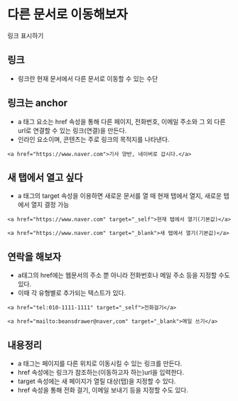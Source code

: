 # 다른 문서로 이동해보자
링크 표시하기

## 링크

- 링크란 현재 문서에서 다른 문서로 이동할 수 있는 수단 

## 링크는 anchor

- a 태그 요소는 href 속성을 통해 다른 페이지, 전화번호, 이메일 주소와 그 외 다른 url로 연결할 수 있는 링크(연결)을 만든다.
- 인라인 요소이며, 콘텐츠는 주로 링크의 목적지를 나타낸다.
```
<a href="https://www.naver.com">기사 양반, 네이버로 갑시다.</a>
```

## 새 탭에서 열고 싶다

- a 태그의 target 속성을 이용하면 새로운 문서를 열 때 현재 탭에서 열지, 새로운 탭에서 열지 결정 가능
```
<a href="https://www.naver.com" target="_self">현재 탭에서 열기(기본값)</a>

<a href="https://www.naver.com" target="_blank">새 탭에서 열기(기본값)</a>
```

## 연락을 해보자

- a태그의 href에는 웹문서의 주소 뿐 아니라 전화번호나 메일 주소 등을 지정할 수도 있다.
- 이때 각 유형별로 추가되는 텍스트가 있다.
```
<a href="tel:010-1111-1111" target="_self">전화걸기</a>

<a href="mailto:beansdrawer@naver,com" target="_blank">메일 쓰기</a>
```

## 내용정리
- a 태그는 페이지를 다른 위치로 이동시킬 수 있는 링크를 만든다.
- href 속성에는 링크가 참조하는(이동하고자 하는)url을 입력한다.
- target 속성에는 새 페이지가 열릴 대상(탭)을 지정할 수 있다.
- href 속성을 통해 전화 걸기, 이메일 보내기 등을 지정할 수도 있다.